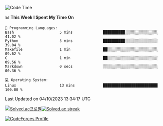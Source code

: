 
<!--START_SECTION:waka-->
![Code Time](http://img.shields.io/badge/Code%20Time-3%2C026%20hrs%2021%20mins-blue)

📊 **This Week I Spent My Time On** 

```text
💬 Programming Languages: 
Bash                     5 mins              ██████████░░░░░░░░░░░░░░░   41.02 % 
Python                   5 mins              ██████████░░░░░░░░░░░░░░░   39.04 % 
Makefile                 1 min               ██░░░░░░░░░░░░░░░░░░░░░░░   09.62 % 
C                        1 min               ██░░░░░░░░░░░░░░░░░░░░░░░   09.56 % 
Markdown                 0 secs              ░░░░░░░░░░░░░░░░░░░░░░░░░   00.36 % 

💻 Operating System: 
Linux                    13 mins             █████████████████████████   100.00 % 
```


 Last Updated on 04/10/2023 13:34:17 UTC
<!--END_SECTION:waka-->


[![Solved.ac프로필](http://mazassumnida.wtf/api/generate_badge?boj=hckim96)](https://solved.ac/hckim96)[![Solved.ac streak](http://mazandi.herokuapp.com/api?handle=hckim96&theme=dark)](https://solved.ac/hckim96)


[![CodeForces Profile](https://cf.leed.at?id=hckim96)](https://codeforces.com/profile/hckim96)

